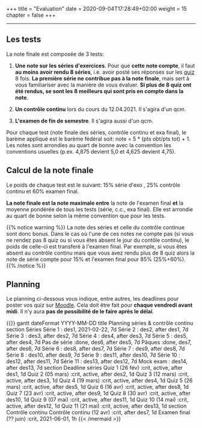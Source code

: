 +++
title = "Evaluation"
date = 2020-09-04T17:28:49+02:00
weight = 15 
chapter = false
+++

-------

## Les tests

La note finale est composée de 3 tests:

1) **Une note sur les séries d'exercices**. Pour que **cette note compte**, il faut **au moins avoir rendu 8 séries**, i.e. avoir posté ses réponses sur les [quiz](https://moodle.unige.ch/course/view.php?id=7125) 8 fois.  **La première série ne contribue pas à la note finale**, mais sert à vous familiariser avec la manière de vous évaluer. **Si plus de 8 quiz ont été rendus, se sont les 8 meilleurs qui sont pris en compte dans la note**.

2) **Un contrôle continu** lors du cours du 12.04.2021. Il s'agira d'un qcm. 


3) **L'examen de fin de semestre**. Il s'agira aussi d'un qcm. 

Pour chaque test (note finale des séries, contrôle continu et exa final), le barème appliqué est le barème fédéral soit: note = 5 * (pts obt/pts tot) + 1. Les notes sont arrondies au quart de bonne avec la convention les conventions usuelles (p.ex. 4,875 devient 5,0 et 4,625 devient 4,75).


## Calcul de la note finale

Le poids de chaque test  est le suivant: 15% série d'exo , 25% contrôle continu et 60% examen final.

**La note finale est la note maximale entre** la note de l'examen final **et** la moyenne pondérée de tous les tests (série, c.c., exa final).
Elle est arrondie au quart de bonne selon la même convention que pour les tests.

{{% notice warning %}}
La note des séries et celle du contrôle continue sont donc bonus. Dans le cas où l'une de ces notes ne compte pas (si vous ne rendez pas 8 quiz ou si vous êtes absent le jour du contôle continu), le poids de celle-ci est transferé à l'examen final. 
Par exemple, si vous êtes absent au contrôle continu mais que vous avez rendu plus de 8 quiz alors la note de série compte pour 15% et l'examen final pour 85% (25%+60%).
{{% /notice %}}


## Planning 

Le planning ci-dessous vous indique, entre autres, les deadlines pour poster vos quiz sur [Moodle](https://moodle.unige.ch/course/view.php?id=7125). Cela doit être fait pour **chaque vendredi avant midi**. Il n'y aura **pas de possibilité de le faire après le délai**.

{{<mermaid>}}
gantt
        dateFormat  YYYY-MM-DD
        title Planning séries & contrôle continu
        section Séries 
        Série 1            :    des1, 2021-02-22, 7d
        Série 2            :    des2, after des1, 7d
        Série 3            :    des3, after des2, 7d
        Série 4            :    des4, after des3, 7d
        Série 5            :    des5, after des4, 7d
        Pas de série       :done,    des6, after des5, 7d
        Pâques            :done,    des7, after des6, 7d
        Série 6            :  des8, after des7, 7d
        Série 7            :    des9, after des8, 7d
        Série 8            :    des10, after des9, 7d
        Série 9            :    des11, after des10, 7d
        Série 10           :    des12, after des11, 7d
        Série 11           :    des13, after des12, 7d
        Mock exam          :    des14, after des13, 7d
        section Deadline séries
        Quiz 1 (26 fév)            :crit, active, after des1, 1d
        Quiz 2 (05 mars)            :crit, active, after des2, 1d
        Quiz 3 (12 mars)             :crit, active, after des3, 1d
        Quiz 4 (19 mars)             :crit, active, after des4, 1d
        Quiz 5 (26 mars)             :crit, active, after des5, 1d
        Quiz 6 (16 avr)             :crit, active, after des8, 1d
        Quiz 7 (23 avr)             :crit, active, after des9, 1d
        Quiz 8 (30 avr)             :crit, active, after des10, 1d
        Quiz 9 (07 mai)             :crit, active, after des11, 1d
        Quiz 10 (14 mai)             :crit, active, after des12, 1d
        Quiz 11 (21 mai)             :crit, active, after des13, 1d
        section Contrôle continu 
        Contrôle continu (12 avr)          :crit, after des7, 1d
        Examen final (?? juin)              :crit, 2021-06-01, 1h
{{< /mermaid >}}


<!--
to insert a gif, must save the gif into a folder in which the gif will appear.

![Dance](/Syllabus/dance.gif?classes=shadow)

![Minion](https://octodex.github.com/images/minion.png)

![Alt Text](https://media.giphy.com/media/vFKqnCdLPNOKc/giphy.gif?width=500px)
-->

